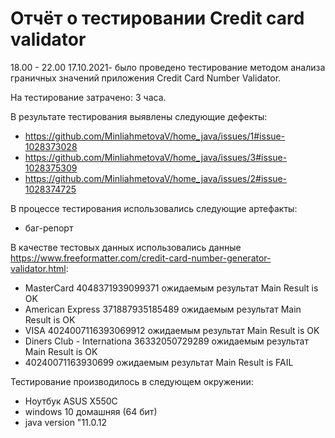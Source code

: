 # Отчёт о тестировании Credit card validator


18.00 - 22.00  17.10.2021-  было проведено тестирование методом анализа граничных значений приложения Credit Card Number Validator.

На тестирование затрачено: 3 часа.

В результате тестирования выявлены следующие дефекты:
* https://github.com/MinliahmetovaV/home_java/issues/1#issue-1028373028
* https://github.com/MinliahmetovaV/home_java/issues/3#issue-1028375309
* https://github.com/MinliahmetovaV/home_java/issues/2#issue-1028374725

В процессе тестирования использовались следующие артефакты:
* баг-репорт


В качестве тестовых данных использовались данные https://www.freeformatter.com/credit-card-number-generator-validator.html:

* MasterCard 4048371939099371 ожидаемым результат Main Result is OK
* American Express 371887935185489  ожидаемым результат Main Result is OK
* VISA 4024007116393069912 ожидаемым результат Main Result is OK 
* Diners Club - Internationa 36332050729289 ожидаемым результат Main Result is OK
* 40240071163930699 ожидаемым результат Main Result is FAIL


Тестирование производилось в следующем окружении:
* Ноутбук ASUS  X550C
* windows 10 домашняя (64 бит)
* java version "11.0.12
